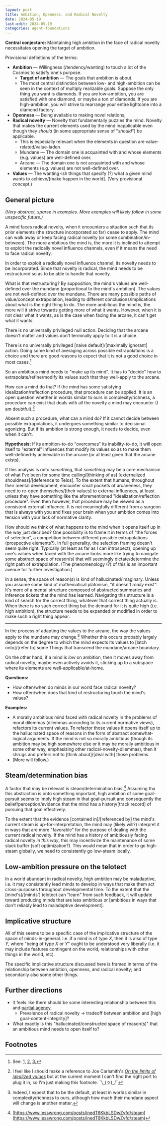 ```yaml
---
layout: post
title: Ambition, Openness, and Radical Novelty
date: 2024-05-19
last-edit: 2024-05-19
categories: agent-foundations
---
```


**Central conjecture:** Maintaining high ambition in the face of radical novelty necessitates opening the target of ambition.

Provisional definitions of the terms:

- **Ambition** — Willingness (/tendency/wanting) to touch a lot of the Cosmos to satisfy one's purpose.
	- **Target of ambition** — The goals that ambition is about.
	- The most central distinction between low- and high-ambition can be seen in the context of multiply realizable goals. Suppose the only thing you want is diamonds. If you are low-ambition, you are satisfied with one diamond, or maybe a ton of diamonds. If you are high-ambition, you will strive to rearrange your entire lightcone into a diamond factory.
- **Openness** — Being available to making novel relations,
- **Radical novelty** — Novelty that fundamentally puzzles the mind. Novelty that makes the current elements used by the mind inapplicable even though they *should* (in some appropriate sense of "*should*") be applicable.
	- This is especially relevant when the elements in question are value-related/value-laden.
	- Mundane — The domain one is acquainted with and whose elements (e.g. values) are well-defined over.
	- Arcane — The domain one is not acquainted with and whose elements (e.g. values) are not well-defined over.
- **Values** — The wanting-ish things that specify (?) what a given mind wants to achieve/[make happen in the world]. (Very provisional concept.)

## General picture

*(Very abstract, sparse in examples. More examples will likely follow in some unspecific future.)*

A mind faces radical novelty, when it encounters a situation such that its prior elements (the structure incorporated so far) cease to apply. The mind can walk away or keep facing radical novelty (or some combination/in-between). The more ambitious the mind is, the more it is inclined to attempt to exploit the radically novel influence channels, even if it means the need to face radical novelty.

In order to exploit a radically novel influence channel, its novelty needs to be incorporated. Since that novelty is radical, the mind needs to be restructured so as to be able to handle that novelty.

What is that restructuring? By supposition, the mind's values are well-defined over the mundane (proportional to the mind's ambition). The values are not well-defined over the mundane. There are many possible paths of value/concept extrapolation, leading to different conclusions/implications about what is the right thing to do. The more ambitious the mind is, the more will it strive towards getting more of what it wants. However, when it is not clear what it wants, as is the case when facing the arcane, it can't get what it wants.

There is no universally privileged null action. Deciding that the arcane doesn't matter and values don't terminally apply to it is a choice.

There is no universally privileged [naive default]/[maximally ignorant] action. Doing some kind of averaging across possible extrapolations is a choice and there are good reasons to expect that it is not a good choice in most cases.[^1]

So an ambitious mind needs to "make up its mind". It has to "decide" how to extrapolate/refine/modify its values such that they well-apply to the arcane.

How can a mind do that? If the mind has some satisfying idealization/reflection procedure, that procedure can be applied. It is an open question whether in worlds similar to ours in complexity/richness, a procedure can exist that deals with all the novelty a mind may encounter (I am doubtful).[^3]

Absent such a procedure, what can a mind do? If it cannot decide between possible extrapolations, it undergoes something similar to decisional agonizing. But if its ambition is strong enough, it needs to decide, even when it can't.

**Hypothesis:** If its ambition-to-do "overcomes" its inability-to-do, it will open itself to "external" influences that modify its values so as to make them well-defined-ly achievable in the arcane (or at least given that the arcane exists).

If this analysis is onto *something*, that *something* may be a core mechanism of what I've been for some time calling/[thinking of as] ​[externalized shouldness]/[deference to Telos]. To the extent that humans, throughout their mental development, encounter small pockets of arcaneness, they need to re-open themselves/[their values] to external influences, at least unless they have something like the aforementioned "idealization/reflection procedure". Even then however, that procedure may be viewed as a consistent external influence. It is not meaningfully different from a surgeon that is always with you and fixes your brain when your ambition comes into tension with your lack of normative clarity.

How should we think of what happens to the mind when it opens itself up in the way just decribed? One possibility is to frame it in terms of "the forces of selection", a competition between different possible extrapolations (prospective elements?). In full generality, the selection framing doesn't seem quite right. Typically (at least as far as I can introspect), opening up one's values when faced with the arcane looks more like trying to navigate some abstract space of reason(s) that will seemingly dictate/determine the right path of extrapolation. (The phenomenology (?) of this is an important avenue for further investigation.)

In a sense, the space of reason(s) is kind of hallucinated/imaginary. Unless you assume some kind of mathematical platonism, "it doesn't *really* exist". It's more of a mental structure composed of abstracted summaries and inference tickets that the mind has learned. Navigating this structure is a kind of search for the correct thing, whatever that correct thing actually is. When there is no such correct thing but the demand for it is quite high (i.e. high ambition), the structure needs to be expanded or modified in order to make such a right thing appear.

---

In the process of adapting the values to the arcane, the way the values apply to the mundane may change.[^2] Whether this occurs probably largely depends on the degree to which the mind expects its values to [latch onto]/[refer to] some Things that transcend the mundane/arcane boundary.

On the other hand, if a mind is *low* on ambition, then it moves away from radical novelty, maybe even actively avoids it, sticking up to a subspace where its elements are well-applicable/at-home.

**Questions:**

- How often/when do minds in our world face radical novelty?
- How often/when does that kind of restructuring touch the mind's values?

**Examples:**

- A morally ambitious mind faced with radical novelty in the problems of moral dilemmas (dilemmas according to its current normative views), refactors its current values. To refactor those values it opens itself up to the hallucinated space of reasons in the form of abstract somewhat-logical arguments. If the mind is not so morally ambitious (though its ambition may be high somewhere else or it may be morally ambitious in some other way, emphasizing other radical-novelty-dilemmas), then it shrugs and prefers not to [think about]/[deal with] those problems.
- (More will follow.)

## Steam/determination bias

A factor that may be relevant is steam/determination bias.[^4] Assuming tha this abstraction is onto something important, high ambition of some goal-pursuit seems to imply high steam in that goal-pursuit and consequently the belief/perception/evidence that the mind has a history/[track record] of pursuing that goal effectively.

To the extent that the evidence [contained in]/[referenced by] the mind's current steam is up-for-interpretation, the mind may (likely will?) interpret it in ways that are more "favorable" for the purpose of dealing with the current radical novelty. If the mind has a history of ambitiously facing radical novelty *in this way*, this may incentivize the maintenance of some slack buffer (soft optimization?). This would mean that in order to go high-steam globally, we need to consistently go low-steam locally.

## Low-ambition pressure on the telotect

In a world abundant in radical novelty, high ambition may be maladaptive, i.e. it may consistently lead minds to develop in ways that make them act cross-purposes throughout developmental time. To the extent that the [mind's]/[minds'] telotect can "learn" from such feedback, it will update toward producing minds that are less ambitious or [ambitious in ways that don't reliably lead to maladaptive development].

## Implicative structure

All of this seems to be a specific case of the implicative structure of the space of minds-in-general. I.e. if a mind is of type $X$, then it is also of type $Y$, where "being of type $X$ or $Y$" ought to be understood very liberally (i.e. it may include features contingent on the world, relationships with other things in the world, etc).

The specific implicative structure discussed here is framed in terms of the relationship between ambition, openness, and radical novelty; and secondarily also some other things.

## Further directions

- It feels like there should be some interesting relationship between this and [partial agency](https://www.lesswrong.com/s/HeYtBkNbEe7wpjc6X/p/4hdHto3uHejhY2F3Q).
	- Prevalence of radical novelty → tradeoff between ambition and [high goal-content-integrity]?
- What exactly is this "hallucinated/constructed space of reason(s)" that an ambitious mind needs to open itself to?

## Footnotes

[^1]: See: [1,](https://www.lesswrong.com/posts/LzQtrHSYDafXynofq/the-parable-of-the-king-and-the-random-process) [2,](https://www.lesswrong.com/posts/FMkQtPvzsriQAow5q/the-correct-response-to-uncertainty-is-not-half-speed) [3.](https://www.moraluncertainty.com/)
[^3]: I feel like I should make a reference to Joe Carlsmith's *[On the limits of idealized values](https://joecarlsmith.com/2021/06/21/on-the-limits-of-idealized-values)* but at the current moment I can't find the right port to plug it in, so I'm just making this footnote. ¯\\\_(ツ)\_/¯
[^2]: Indeed, I expect that to be the default, at least in worlds similar in complexity/richness to ours, although how much their mundane aspect will change is another matter.
[^4]: [https://www.lesswrong.com/posts/inedT6KkbLSDwZvfd/steam](https://www.lesswrong.com/posts/inedT6KkbLSDwZvfd/steam)


